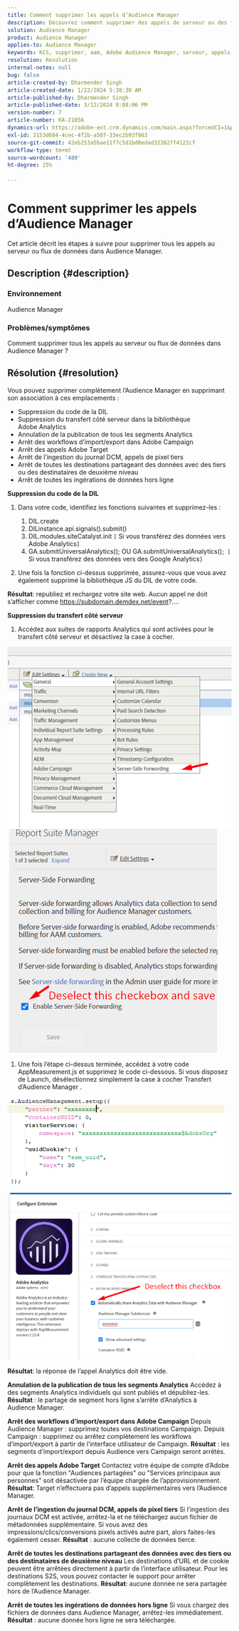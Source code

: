 ```yaml
---
title: Comment supprimer les appels d’Audience Manager
description: Découvrez comment supprimer des appels de serveur ou des flux de données dans les appels d’Audience Manager.
solution: Audience Manager
product: Audience Manager
applies-to: Audience Manager
keywords: KCS, supprimer, aam, Adobe Audience Manager, serveur, appels, appels au serveur, comment
resolution: Resolution
internal-notes: null
bug: false
article-created-by: Dharmender Singh
article-created-date: 1/22/2024 5:38:30 AM
article-published-by: Dharmender Singh
article-published-date: 3/12/2024 8:08:06 PM
version-number: 7
article-number: KA-21056
dynamics-url: https://adobe-ent.crm.dynamics.com/main.aspx?forceUCI=1&pagetype=entityrecord&etn=knowledgearticle&id=42a4f075-e8b8-ee11-a569-6045bd006149
exl-id: 2153d684-4cec-4f2b-a507-33ec2b93f863
source-git-commit: 42eb253a5bae11f7c5d1bd0edad323827f4122cf
workflow-type: tm+mt
source-wordcount: '489'
ht-degree: 25%

---
```


# Comment supprimer les appels d’Audience Manager


Cet article décrit les étapes à suivre pour supprimer tous les appels au serveur ou flux de données dans Audience Manager.

## Description {#description}


### Environnement

Audience Manager

### Problèmes/symptômes

Comment supprimer tous les appels au serveur ou flux de données dans Audience Manager ?


## Résolution {#resolution}


Vous pouvez supprimer complètement l’Audience Manager en supprimant son association à ces emplacements :

- Suppression du code de la DIL
- Suppression du transfert côté serveur dans la bibliothèque Adobe Analytics
- Annulation de la publication de tous les segments Analytics
- Arrêt des workflows d’import/export dans Adobe Campaign
- Arrêt des appels Adobe Target
- Arrêt de l’ingestion du journal DCM, appels de pixel tiers
- Arrêt de toutes les destinations partageant des données avec des tiers ou des destinataires de deuxième niveau
- Arrêt de toutes les ingérations de données hors ligne




<b>Suppression du code de la DIL</b>

1. Dans votre code, identifiez les fonctions suivantes et supprimez-les :

   1. DIL.create
   2. DILinstance.api.signals().submit()
   3. DIL.modules.siteCatalyst.init `[` Si vous transférez des données vers Adobe Analytics`]`
   4. GA.submitUniversalAnalytics(); OU GA.submitUniversalAnalytics();  `[` Si vous transférez des données vers des Google Analytics`]`
2. Une fois la fonction ci-dessus supprimée, assurez-vous que vous avez également supprimé la bibliothèque JS du DIL de votre code.


<b>Résultat</b>: republiez et rechargez votre site web. Aucun appel ne doit s’afficher comme https://subdomain.demdex.net/event?....



<b>Suppression du transfert côté serveur</b>

1. Accédez aux suites de rapports Analytics qui sont activées pour le transfert côté serveur et désactivez la case à cocher.


![](assets/8a6b5fd5-676c-ed11-9562-6045bd006239.png) ![](assets/8d6b5fd5-676c-ed11-9562-6045bd006239.png)

1. Une fois l’étape ci-dessus terminée, accédez à votre code AppMeasurement.js et supprimez le code ci-dessous. Si vous disposez de Launch, désélectionnez simplement la case à cocher Transfert d’Audience Manager .


![](assets/8c6b5fd5-676c-ed11-9562-6045bd006239.png)             ![](assets/8b6b5fd5-676c-ed11-9562-6045bd006239.png)

<b>Résultat</b>: la réponse de l’appel Analytics doit être vide.

<b>Annulation de la publication de tous les segments Analytics</b>
Accédez à des segments Analytics individuels qui sont publiés et dépubliez-les.
<b>Résultat</b> : le partage de segment hors ligne s’arrête d’Analytics à Audience Manager.

<b>Arrêt des workflows d’import/export dans Adobe Campaign</b>
Depuis Audience Manager : supprimez toutes vos destinations Campaign.
Depuis Campaign : supprimez ou arrêtez complètement les workflows d’import/export à partir de l’interface utilisateur de Campaign.
<b>Résultat</b> : les segments d’import/export depuis Audience vers Campaign seront arrêtés.

<b>Arrêt des appels Adobe Target</b>
Contactez votre équipe de compte d’Adobe pour que la fonction &quot;Audiences partagées&quot; ou &quot;Services principaux aux personnes&quot; soit désactivée par l’équipe chargée de l’approvisionnement.
<b>Résultat</b>: Target n’effectuera pas d’appels supplémentaires vers l’Audience Manager.

<b>Arrêt de l’ingestion du journal DCM, appels de pixel tiers</b>
Si l’ingestion des journaux DCM est activée, arrêtez-la et ne téléchargez aucun fichier de métadonnées supplémentaire.
Si vous avez des impressions/clics/conversions pixels activés autre part, alors faites-les également cesser.
<b>Résultat</b> : aucune collecte de données tierce.

<b>Arrêt de toutes les destinations partageant des données avec des tiers ou des destinataires de deuxième niveau</b>
Les destinations d’URL et de cookie peuvent être arrêtées directement à partir de l’interface utilisateur.
Pour les destinations S2S, vous pouvez contacter le support pour arrêter complètement les destinations.
<b>Résultat</b>: aucune donnée ne sera partagée hors de l’Audience Manager.

<b>Arrêt de toutes les ingérations de données hors ligne</b>
Si vous chargez des fichiers de données dans Audience Manager, arrêtez-les immédiatement.
<b>Résultat</b> : aucune donnée hors ligne ne sera téléchargée.

